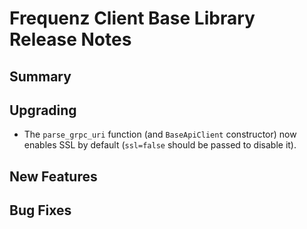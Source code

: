 # Frequenz Client Base Library Release Notes

## Summary

<!-- Here goes a general summary of what this release is about -->

## Upgrading

- The `parse_grpc_uri` function (and `BaseApiClient` constructor) now enables SSL by default (`ssl=false` should be passed to disable it).

## New Features

<!-- Here goes the main new features and examples or instructions on how to use them -->

## Bug Fixes

<!-- Here goes notable bug fixes that are worth a special mention or explanation -->

